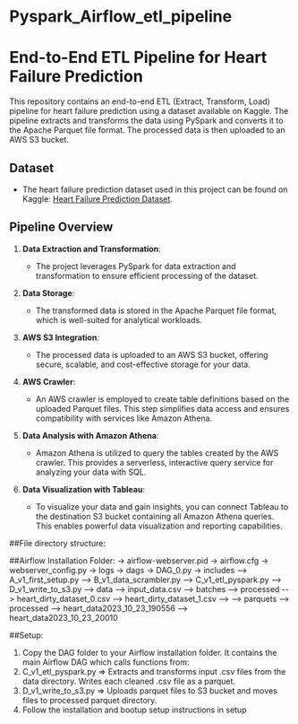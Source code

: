 # Pyspark_Airflow_etl_pipeline

# End-to-End ETL Pipeline for Heart Failure Prediction

This repository contains an end-to-end ETL (Extract, Transform, Load) pipeline for heart failure prediction using a dataset available on Kaggle. The pipeline extracts and transforms the data using PySpark and converts it to the Apache Parquet file format. The processed data is then uploaded to an AWS S3 bucket.

## Dataset
- The heart failure prediction dataset used in this project can be found on Kaggle: [Heart Failure Prediction Dataset](https://www.kaggle.com/datasets/fedesoriano/heart-failure-prediction/data).

## Pipeline Overview
1. **Data Extraction and Transformation**:
   - The project leverages PySpark for data extraction and transformation to ensure efficient processing of the dataset.

2. **Data Storage**:
   - The transformed data is stored in the Apache Parquet file format, which is well-suited for analytical workloads.

3. **AWS S3 Integration**:
   - The processed data is uploaded to an AWS S3 bucket, offering secure, scalable, and cost-effective storage for your data.

4. **AWS Crawler**:
   - An AWS crawler is employed to create table definitions based on the uploaded Parquet files. This step simplifies data access and ensures compatibility with services like Amazon Athena.

5. **Data Analysis with Amazon Athena**:
   - Amazon Athena is utilized to query the tables created by the AWS crawler. This provides a serverless, interactive query service for analyzing your data with SQL.

6. **Data Visualization with Tableau**:
   - To visualize your data and gain insights, you can connect Tableau to the destination S3 bucket containing all Amazon Athena queries. This enables powerful data visualization and reporting capabilities.




##File directory structure:

##Airflow Installation Folder:
-> airflow-webserver.pid
-> airflow.cfg
-> webserver_config.py
-> logs
-> dags
    -> DAG_0.py
    -> includes
        --> A_v1_first_setup.py
        --> B_v1_data_scrambler.py
        --> C_v1_etl_pyspark.py
        --> D_v1_write_to_s3.py
        --> data
            --> input_data.csv
            --> batches
                --> processed
                    --> heart_dirty_dataset_0.csv
                --> heart_dirty_dataset_1.csv
                -->
            --> parquets
                --> processed
                    --> heart_data2023_10_23_190556
                --> heart_data2023_10_23_20010
        


##Setup:
1. Copy the DAG folder to your Airflow installation folder. 
  It contains the main Airflow DAG which calls functions from:
  1. C_v1_etl_pyspark.py => Extracts and transforms input .csv files from the data directory. Writes each cleaned .csv file as a parquet.
  2. D_v1_write_to_s3.py => Uploads parquet files to S3 bucket and moves files to processed parquet directory.
2. Follow the installation and bootup setup instructions in setup



